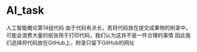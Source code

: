 # AI_task
人工智能概论第14组代码
由于代码有点长，若将代码放在提交成果物的附录中，可能会浪费大量的纸张用于打印代码，我们认为这并不是一件合理的事情
因此我们选择将代码放在GitHub上，附录只留下GitHub的网址
